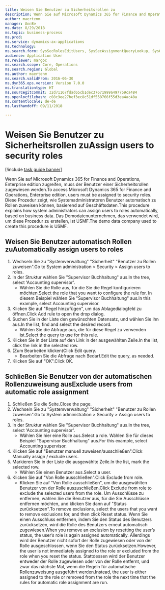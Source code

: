 ```yaml
--- 
title: Weisen Sie Benutzer zu Sicherheitsrollen zu
description: Wenn Sie auf Microsoft Dynamics 365 for Finance and Operations, Enterprise edition zugreifen, muss der Benutzer einer Sicherheitsrollen zugewiesen werden.
author: maertenm
manager: AnnBe
ms.date: 8/29/2018
ms.topic: business-process
ms.prod: 
ms.service: dynamics-ax-applications
ms.technology: 
ms.search.form: SysSecRolesEditUsers, SysSecAssignmentQueryLookup, SysQueryForm, SysSecRoleExcludeUsers
audience: Application User
ms.reviewer: margoc
ms.search.scope: Core, Operations
ms.search.region: Global
ms.author: maertenm
ms.search.validFrom: 2016-06-30
ms.dyn365.ops.version: Version 7.0.0
ms.translationtype: HT
ms.sourcegitcommit: 32d71167fdad65cb1dec37671999a497759ca484
ms.openlocfilehash: c08c9ee27bef3ec8c51df558766f55d3ea4ac48a
ms.contentlocale: de-de
ms.lasthandoff: 09/11/2018

---
```

# <a name="assign-users-to-security-roles"></a><span data-ttu-id="cf71c-103">Weisen Sie Benutzer zu Sicherheitsrollen zu</span><span class="sxs-lookup"><span data-stu-id="cf71c-103">Assign users to security roles</span></span>

[!include [task guide banner](../../includes/task-guide-banner.md)]

<span data-ttu-id="cf71c-104">Wenn Sie auf Microsoft Dynamics 365 for Finance and Operations, Enterprise edition zugreifen, muss der Benutzer einer Sicherheitsrollen zugewiesen werden.</span><span class="sxs-lookup"><span data-stu-id="cf71c-104">To access Microsoft Dynamics 365 for Finance and Operations, Enterprise edition, users must be assigned to security roles.</span></span> <span data-ttu-id="cf71c-105">Diese Prozedur zeigt, wie Systemadministratoren Benutzer automatisch zu Rollen zuweisen können, basierend auf Geschäftsdaten.</span><span class="sxs-lookup"><span data-stu-id="cf71c-105">This procedure explains how system administrators can assign users to roles automatically, based on business data.</span></span> <span data-ttu-id="cf71c-106">Das Demodatenunternehmen, das verwendet wird, um diese Prozedur zu erstellen, ist USMF.</span><span class="sxs-lookup"><span data-stu-id="cf71c-106">The demo data company used to create this procedure is USMF.</span></span>


## <a name="automatically-assign-users-to-roles"></a><span data-ttu-id="cf71c-107">Weisen Sie Benutzer automatisch Rollen zu</span><span class="sxs-lookup"><span data-stu-id="cf71c-107">Automatically assign users to roles</span></span>
1. <span data-ttu-id="cf71c-108">Wechseln Sie zu "Systemverwaltung"  "Sicherheit"  "Benutzer zu Rollen zuweisen".</span><span class="sxs-lookup"><span data-stu-id="cf71c-108">Go to System administration > Security > Assign users to roles.</span></span>
2. <span data-ttu-id="cf71c-109">In der Struktur wählen Sie "Supervisor Buchhaltung" aus.</span><span class="sxs-lookup"><span data-stu-id="cf71c-109">In the tree, select 'Accounting supervisor'.</span></span>
    * <span data-ttu-id="cf71c-110">Wählen Sie die Rolle aus, für die Sie die Regel konfigurieren möchten.</span><span class="sxs-lookup"><span data-stu-id="cf71c-110">Select the role that you want to configure the rule for.</span></span> <span data-ttu-id="cf71c-111">In diesem Beispiel wählen Sie "Supervisor Buchhaltung" aus.</span><span class="sxs-lookup"><span data-stu-id="cf71c-111">In this example, select Accounting supervisor.</span></span>  
3. <span data-ttu-id="cf71c-112">Klicken Sie auf "Regel hinzufügen", um das Ablagedialogfeld zu öffnen.</span><span class="sxs-lookup"><span data-stu-id="cf71c-112">Click Add rule to open the drop dialog.</span></span>
4. <span data-ttu-id="cf71c-113">Suchen Sie in der Liste den gewünschten Datensatz, und wählen Sie ihn aus.</span><span class="sxs-lookup"><span data-stu-id="cf71c-113">In the list, find and select the desired record.</span></span>
    * <span data-ttu-id="cf71c-114">Wählen Sie die Abfrage aus, die für diese Regel zu verwenden ist.</span><span class="sxs-lookup"><span data-stu-id="cf71c-114">Select the query to use for this rule.</span></span>  
5. <span data-ttu-id="cf71c-115">Klicken Sie in der Liste auf den Link in der ausgewählten Zeile.</span><span class="sxs-lookup"><span data-stu-id="cf71c-115">In the list, click the link in the selected row.</span></span>
6. <span data-ttu-id="cf71c-116">(Zum Bearbeiten klicken)</span><span class="sxs-lookup"><span data-stu-id="cf71c-116">Click Edit query.</span></span>
    * <span data-ttu-id="cf71c-117">Bearbeiten Sie die Abfrage nach Bedarf.</span><span class="sxs-lookup"><span data-stu-id="cf71c-117">Edit the query, as needed.</span></span>  
7. <span data-ttu-id="cf71c-118">Klicken Sie auf "OK".</span><span class="sxs-lookup"><span data-stu-id="cf71c-118">Click OK.</span></span>

## <a name="exclude-users-from-automatic-role-assignment"></a><span data-ttu-id="cf71c-119">Schließen Sie Benutzer von der automatischen Rollenzuweisung aus</span><span class="sxs-lookup"><span data-stu-id="cf71c-119">Exclude users from automatic role assignment</span></span>
1. <span data-ttu-id="cf71c-120">Schließen Sie die Seite.</span><span class="sxs-lookup"><span data-stu-id="cf71c-120">Close the page.</span></span>
2. <span data-ttu-id="cf71c-121">Wechseln Sie zu "Systemverwaltung"  "Sicherheit"  "Benutzer zu Rollen zuweisen".</span><span class="sxs-lookup"><span data-stu-id="cf71c-121">Go to System administration > Security > Assign users to roles.</span></span>
3. <span data-ttu-id="cf71c-122">In der Struktur wählen Sie "Supervisor Buchhaltung" aus.</span><span class="sxs-lookup"><span data-stu-id="cf71c-122">In the tree, select 'Accounting supervisor'.</span></span>
    * <span data-ttu-id="cf71c-123">Wählen Sie hier eine Rolle aus.</span><span class="sxs-lookup"><span data-stu-id="cf71c-123">Select a role.</span></span> <span data-ttu-id="cf71c-124">Wählen Sie für dieses Beispiel "Supervisor Buchhaltung" aus.</span><span class="sxs-lookup"><span data-stu-id="cf71c-124">For this example, select Accounting supervisor.</span></span>  
4. <span data-ttu-id="cf71c-125">Klicken Sie auf "Benutzer manuell zuweisen/ausschließen".</span><span class="sxs-lookup"><span data-stu-id="cf71c-125">Click Manually assign / exclude users.</span></span>
5. <span data-ttu-id="cf71c-126">Markieren Sie in der Liste die ausgewählte Zeile.</span><span class="sxs-lookup"><span data-stu-id="cf71c-126">In the list, mark the selected row.</span></span>
    * <span data-ttu-id="cf71c-127">Wählen Sie einen Benutzer aus.</span><span class="sxs-lookup"><span data-stu-id="cf71c-127">Select a user.</span></span>  
6. <span data-ttu-id="cf71c-128">Klicken Sie auf "Von Rolle ausschließen".</span><span class="sxs-lookup"><span data-stu-id="cf71c-128">Click Exclude from role.</span></span>
    * <span data-ttu-id="cf71c-129">Klicken Sie auf "Von Rolle ausschließen", um die ausgewählten Benutzer von der Rolle auszuschließen.</span><span class="sxs-lookup"><span data-stu-id="cf71c-129">Click Exclude from role to exclude the selected users from the role.</span></span> <span data-ttu-id="cf71c-130">Um Ausschlüsse zu entfernen, wählen Sie die Benutzer aus, für die Sie Ausschlüsse entfernen möchten, und klicken Sie dann auf "Status zurücksetzen".</span><span class="sxs-lookup"><span data-stu-id="cf71c-130">To remove exclusions, select the users that you want to remove exclusions for, and then click Reset status.</span></span> <span data-ttu-id="cf71c-131">Wenn Sie einen Ausschluss entfernen, indem Sie den Status des Benutzers zurücksetzen, wird die Rolle des Benutzers erneut automatisch zugewiesen.</span><span class="sxs-lookup"><span data-stu-id="cf71c-131">When you remove an exclusion by resetting the user’s status, the user’s role is again assigned automatically.</span></span> <span data-ttu-id="cf71c-132">Allerdings wird der Benutzer nicht sofort der Rolle zugewiesen oder von der Rolle ausgeschlossen, wenn Sie den Status zurücksetzen.</span><span class="sxs-lookup"><span data-stu-id="cf71c-132">However, the user is not immediately assigned to the role or excluded from the role when you reset the status.</span></span> <span data-ttu-id="cf71c-133">Stattdessen wird der Benutzer entweder der Rolle zugewiesen oder von der Rolle entfernt, und zwar das nächste Mal, wenn die Regeln für automatische Rollenzuweisung ausgeführt werden.</span><span class="sxs-lookup"><span data-stu-id="cf71c-133">Instead, the user is either assigned to the role or removed from the role the next time that the rules for automatic role assignment are run.</span></span>  


